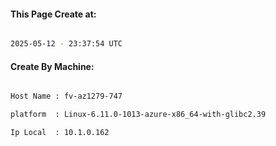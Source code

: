 
   
#### This Page Create at:

```bash

2025-05-12 - 23:37:54 UTC

```

#### Create By Machine:

```bash

Host Name : fv-az1279-747

platform  : Linux-6.11.0-1013-azure-x86_64-with-glibc2.39

Ip Local  : 10.1.0.162

```

